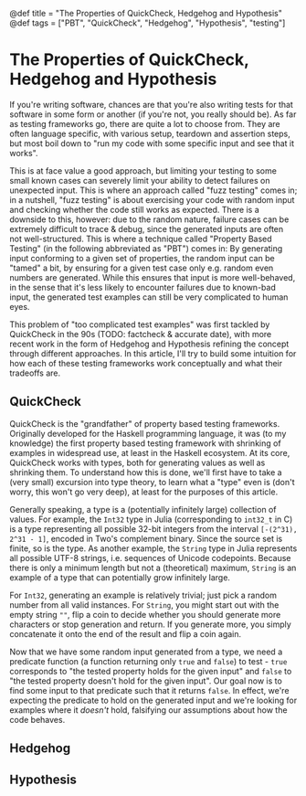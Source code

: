 @def title = "The Properties of QuickCheck, Hedgehog and Hypothesis"
@def tags = ["PBT", "QuickCheck", "Hedgehog", "Hypothesis", "testing"]

# The Properties of QuickCheck, Hedgehog and Hypothesis

If you're writing software, chances are that you're also writing tests for that software in some form
or another (if you're not, you really should be). As far as testing frameworks go, there are
quite a lot to choose from. They are often language specific, with various setup, teardown and
assertion steps, but most boil down to "run my code with some specific input and see that it works".

This is at face value a good approach, but limiting your testing to some small known cases can severely
limit your ability to detect failures on unexpected input. This is where an approach called "fuzz testing"
comes in; in a nutshell, "fuzz testing" is about exercising your code with random input and checking whether
the code still works as expected. There is a downside to this, however: due to the random nature, failure
cases can be extremely difficult to trace & debug, since the generated inputs are often not well-structured.
This is where a technique called "Property Based Testing" (in the following abbreviated as "PBT") comes in:
By generating input conforming to a given set of properties, the random input can be "tamed" a bit, by ensuring
for a given test case only e.g. random even numbers are generated. While this ensures that input is more
well-behaved, in the sense that it's less likely to encounter failures due to known-bad input, the generated
test examples can still be very complicated to human eyes.

This problem of "too complicated test examples" was first tackled by QuickCheck in the 90s (TODO: factcheck & accurate date),
with more recent work in the form of Hedgehog and Hypothesis refining the concept through different approaches.
In this article, I'll try to build some intuition for how each of these testing frameworks work conceptually and what their
tradeoffs are.

## QuickCheck

QuickCheck is the "grandfather" of property based testing frameworks. Originally developed for the Haskell programming language,
it was (to my knowledge) the first property based testing framework with shrinking of examples in widespread use, at least in the Haskell
ecosystem.
At its core, QuickCheck works with types, both for generating values as well as shrinking them. To understand how this is done,
we'll first have to take a (very small) excursion into type theory, to learn what a "type" even is (don't worry, this won't go
very deep), at least for the purposes of this article. 

Generally speaking, a type is a (potentially infinitely large) collection of values. For example, the `Int32` type in Julia
(corresponding to `int32_t` in C) is a type representing all possible 32-bit integers from the interval `[-(2^31), 2^31 - 1]`, encoded
in Two's complement binary. Since the source set is finite, so is the type.
As another example, the `String` type in Julia represents all possible UTF-8 strings, i.e. sequences of Unicode codepoints.
Because there is only a minimum length but not a (theoretical) maximum, `String` is an example of a type that can potentially grow
infinitely large.

For `Int32`, generating an example is relatively trivial; just pick a random number from all valid instances. For `String`, you
might start out with the empty string `""`, flip a coin to decide whether you should generate more characters or stop generation and return.
If you generate more, you simply concatenate it onto the end of the result and flip a coin again.

Now that we have some random input generated from a type, we need a predicate function (a function returning only `true` and `false`) to
test - `true` corresponds to "the tested property holds for the given input" and `false` to "the tested property doesn't hold for the given
input". Our goal now is to find some input to that predicate such that it returns `false`. In effect, we're expecting the predicate to
hold on the generated input and we're looking for examples where it _doesn't_ hold, falsifying our assumptions about how the code behaves.

## Hedgehog

## Hypothesis
